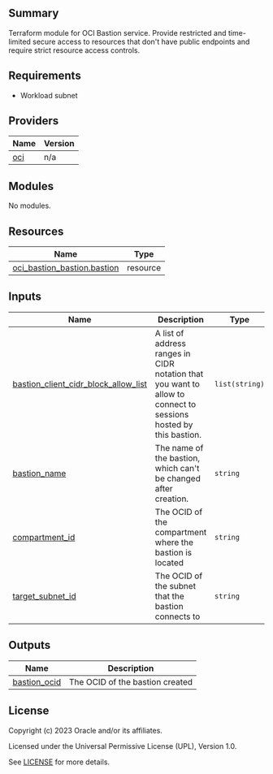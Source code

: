 ## Summary
Terraform module for OCI Bastion service.
Provide restricted and time-limited secure access to resources 
that don't have public endpoints and require strict resource access controls.

## Requirements

* Workload subnet

## Providers

| Name | Version |
|------|---------|
| <a name="provider_oci"></a> [oci](#provider\_oci) | n/a |

## Modules

No modules.

## Resources

| Name | Type |
|------|------|
| [oci_bastion_bastion.bastion](https://registry.terraform.io/providers/oracle/oci/latest/docs/resources/bastion_bastion) | resource |

## Inputs

| Name | Description | Type | Default | Required |
|------|-------------|------|---------|:--------:|
| <a name="input_bastion_client_cidr_block_allow_list"></a> [bastion\_client\_cidr\_block\_allow\_list](#input\_bastion\_client\_cidr\_block\_allow\_list) | A list of address ranges in CIDR notation that you want to allow to connect to sessions hosted by this bastion. | `list(string)` | n/a | yes |
| <a name="input_bastion_name"></a> [bastion\_name](#input\_bastion\_name) | The name of the bastion, which can't be changed after creation. | `string` | n/a | yes |
| <a name="input_compartment_id"></a> [compartment\_id](#input\_compartment\_id) | The OCID of the compartment where the bastion is located | `string` | n/a | yes |
| <a name="input_target_subnet_id"></a> [target\_subnet\_id](#input\_target\_subnet\_id) | The OCID of the subnet that the bastion connects to | `string` | n/a | yes |

## Outputs

| Name | Description |
|------|-------------|
| <a name="output_bastion_ocid"></a> [bastion\_ocid](#output\_bastion\_ocid) | The OCID of the bastion created |

## License

Copyright (c) 2023 Oracle and/or its affiliates.

Licensed under the Universal Permissive License (UPL), Version 1.0.

See [LICENSE](../../LICENSE) for more details.